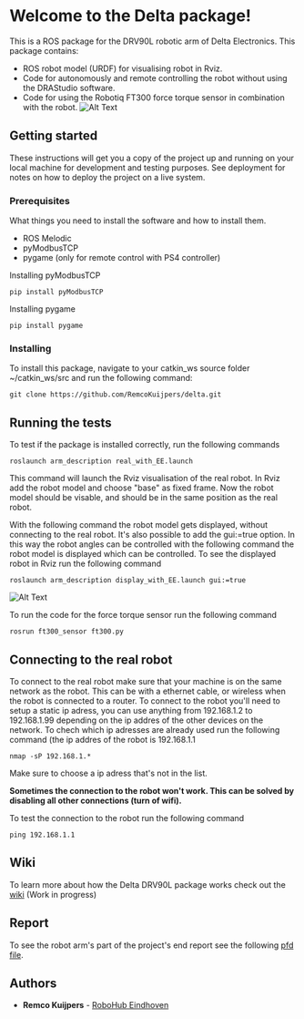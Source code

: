# Welcome to the Delta package!
This is a ROS package for the DRV90L robotic arm of Delta Electronics. This package contains:
* ROS robot model (URDF) for visualising robot in Rviz.
* Code for autonomously and remote controlling the robot without using the DRAStudio software.
* Code for using the Robotiq FT300 force torque sensor in combination with the robot.
![Alt Text](https://github.com/RemcoKuijpers/delta/blob/master/pics/Result.gif)

## Getting started
These instructions will get you a copy of the project up and running on your local machine for development and testing purposes. See deployment for notes on how to deploy the project on a live system.
### Prerequisites
What things you need to install the software and how to install them.
* ROS Melodic
* pyModbusTCP
* pygame (only for remote control with PS4 controller)

Installing pyModbusTCP
```
pip install pyModbusTCP
```
Installing pygame
```
pip install pygame
```
### Installing
To install this package, navigate to your catkin_ws source folder ~/catkin_ws/src and run the following command:
```
git clone https://github.com/RemcoKuijpers/delta.git
```
## Running the tests
To test if the package is installed correctly, run the following commands
```
roslaunch arm_description real_with_EE.launch
```
This command will launch the Rviz visualisation of the real robot. In Rviz add the robot model and choose "base" as fixed frame. Now the robot model should be visable, and should be in the same position as the real robot.

With the following command the robot model gets displayed, without connecting to the real robot. It's also possible to add the gui:=true option. In this way the robot angles can be controlled with the following command the robot model is displayed which can be controlled. To see the displayed robot in Rviz run the following command
```
roslaunch arm_description display_with_EE.launch gui:=true
```
![Alt Text](https://github.com/RemcoKuijpers/delta/blob/master/pics/display_with_control_compressed.gif)

To run the code for the force torque sensor run the following command
```
rosrun ft300_sensor ft300.py
```
## Connecting to the real robot
To connect to the real robot make sure that your machine is on the same network as the robot. This can be with a ethernet cable, or wireless when the robot is connected to a router. To connect to the robot you'll need to setup a static ip adress, you can use anything from 192.168.1.2 to 192.168.1.99 depending on the ip addres of the other devices on the network. To chech which ip adresses are already used run the following command (the ip addres of the robot is 192.168.1.1
```
nmap -sP 192.168.1.*
```
Make sure to choose a ip adress that's not in the list.

**Sometimes the connection to the robot won't work. This can be solved by disabling all other connections (turn of wifi).**

To test the connection to the robot run the following command
```
ping 192.168.1.1
```

## Wiki
To learn more about how the Delta DRV90L package works check out the [wiki](https://github.com/RemcoKuijpers/delta/wiki) (Work in progress)

## Report
To see the robot arm's part of the project's end report see the following [pfd file](https://github.com/RemcoKuijpers/delta/blob/master/docs/RobotArm_EndReport.pdf).

## Authors

* **Remco Kuijpers** - [RoboHub Eindhoven](https://github.com/RoboHubEindhoven)
